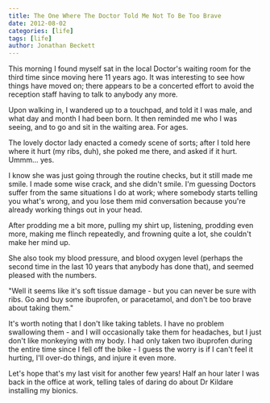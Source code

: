 ```yaml
---
title: The One Where The Doctor Told Me Not To Be Too Brave
date: 2012-08-02
categories: [life]
tags: [life]
author: Jonathan Beckett
---
```


This morning I found myself sat in the local Doctor's waiting room for the third time since moving here 11 years ago. It was interesting to see how things have moved on; there appears to be a concerted effort to avoid the reception staff having to talk to anybody any more.

Upon walking in, I wandered up to a touchpad, and told it I was male, and what day and month I had been born. It then reminded me who I was seeing, and to go and sit in the waiting area. For ages.

The lovely doctor lady enacted a comedy scene of sorts; after I told here where it hurt (my ribs, duh), she poked me there, and asked if it hurt. Ummm... yes.

I know she was just going through the routine checks, but it still made me smile. I made some wise crack, and she didn't smile. I'm guessing Doctors suffer from the same situations I do at work; where somebody starts telling you what's wrong, and you lose them mid conversation because you're already working things out in your head.

After prodding me a bit more, pulling my shirt up, listening, prodding even more, making me flinch repeatedly, and frowning quite a lot, she couldn't make her mind up.

She also took my blood pressure, and blood oxygen level (perhaps the second time in the last 10 years that anybody has done that), and seemed pleased with the numbers.

"Well it seems like it's soft tissue damage - but you can never be sure with ribs. Go and buy some ibuprofen, or paracetamol, and don't be too brave about taking them."

It's worth noting that I don't like taking tablets. I have no problem swallowing them - and I will occasionally take them for headaches, but I just don't like monkeying with my body. I had only taken two ibuprofen during the entire time since I fell off the bike - I guess the worry is if I can't feel it hurting, I'll over-do things, and injure it even more.

Let's hope that's my last visit for another few years! Half an hour later I was back in the office at work, telling tales of daring do about Dr Kildare installing my bionics.